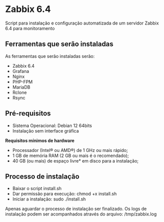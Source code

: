 <h1>Zabbix 6.4</h1>

<p>Script para instalação e configuração automatizada de um servidor Zabbix 6.4 para monitoramento</p>

## Ferramentas que serão instaladas

<p>As ferramentas que serão instaladas serão:</p>

- Zabbix 6.4
- Grafana
- Nginx
- PHP-FPM
- MariaDB
- Rclone
- Rsync

## Pré-requisitos

- Sistema Operacional: Debian 12 64bits
- Instalação sem interface gráfica

**Requisitos mínimos de hardware**

- Processador (Intel® ou AMD®) de 1 GHz ou mais rápido;
- 1 GB de memória RAM (2 GB ou mais é o recomendado);
- 40 GB (ou mais) de espaço livre* em disco para a instalação;

## Processo de instalação

- Baixar o script install.sh
- Dar permissão para execução: chmod +x install.sh
- Iniciar a instalação: sudo ./install.sh

Apenas aguardar o processo de instalação ser finalizado. Os logs de instalação podem ser acompanhados através do arquivo: /tmp/zabbix.log
